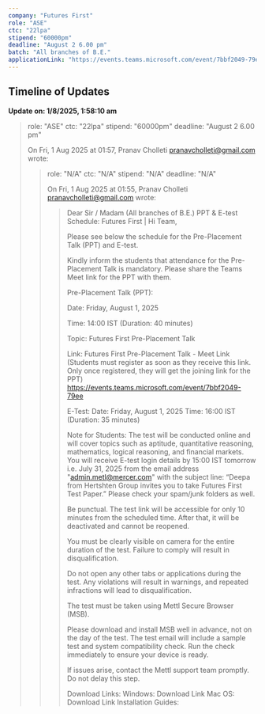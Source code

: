 ```yaml
---
company: "Futures First"
role: "ASE"
ctc: "22lpa"
stipend: "60000pm"
deadline: "August 2 6.00 pm"
batch: "All branches of B.E."
applicationLink: "https://events.teams.microsoft.com/event/7bbf2049-79ee"
---
```


## Timeline of Updates

**Update on: 1/8/2025, 1:58:10 am**

> role: "ASE" ctc: "22lpa" stipend: "60000pm" deadline: "August 2 6.00 pm"
> 
> On Fri, 1 Aug 2025 at 01:57, Pranav Cholleti <pranavcholleti@gmail.com>
> wrote:
> 
> > role: "N/A" ctc: "N/A" stipend: "N/A" deadline: "N/A"
> >
> > On Fri, 1 Aug 2025 at 01:55, Pranav Cholleti <pranavcholleti@gmail.com>
> > wrote:
> >
> >>   Dear Sir / Madam (All branches of B.E.)
> >> PPT & E-test Schedule: Futures First |
> >> Hi Team,
> >>
> >> Please see below the schedule for the Pre-Placement Talk (PPT) and E-test.
> >>
> >> Kindly inform the students that attendance for the Pre-Placement Talk is
> >> mandatory. Please share the Teams Meet link for the PPT with them.
> >>
> >> Pre-Placement Talk (PPT):
> >>
> >>
> >> Date: Friday, August 1, 2025
> >>
> >> Time: 14:00 IST (Duration: 40 minutes)
> >>
> >> Topic: Futures First Pre-Placement Talk
> >>
> >> Link: Futures First Pre-Placement Talk - Meet Link (Students must
> >> register as soon as they receive this link. Only once registered, they will
> >> get the joining link for the PPT)
> >> https://events.teams.microsoft.com/event/7bbf2049-79ee
> >>
> >> E-Test:
> >> Date: Friday, August 1, 2025
> >> Time: 16:00 IST (Duration: 35 minutes)
> >>
> >> Note for Students:
> >> The test will be conducted online and will cover topics such as aptitude,
> >> quantitative reasoning, mathematics, logical reasoning, and financial
> >> markets.
> >> You will receive E-test login details by 15:00 IST tomorrow i.e. July 31,
> >> 2025 from the email address "admin.metl@mercer.com" with the subject
> >> line: “Deepa from Hertshten Group invites you to take Futures First Test
> >> Paper.” Please check your spam/junk folders as well.
> >>
> >> Be punctual. The test link will be accessible for only 10 minutes from
> >> the scheduled time. After that, it will be deactivated and cannot be
> >> reopened.
> >>
> >> You must be clearly visible on camera for the entire duration of the
> >> test. Failure to comply will result in disqualification.
> >>
> >> Do not open any other tabs or applications during the test. Any
> >> violations will result in warnings, and repeated infractions will lead to
> >> disqualification.
> >>
> >> The test must be taken using Mettl Secure Browser (MSB).
> >>
> >> Please download and install MSB well in advance, not on the day of the
> >> test.
> >> The test email will include a sample test and system compatibility check.
> >> Run the check immediately to ensure your device is ready.
> >>
> >> If issues arise, contact the Mettl support team promptly. Do not delay
> >> this step.
> >>
> >> Download Links:
> >> Windows: Download Link
> >> Mac OS: Download Link
> >> Installation Guides:
> >>
> >>
> 
